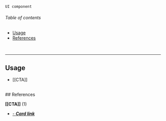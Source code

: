 `UI component`

<!-- toc start -->
###### Table of contents  

- [Usage](#usage)
- [References](#references)
  

<br />
<!-- toc end -->


---

<!-- usedby start -->
## Usage  

 - [[CTA]]  

<br />
<!-- usedby end -->
<!-- backlinks start -->
## References  


**[[CTA]]** (1)
- <a href="CTA#:~:text=- Card link">- ***Card link***</a>
  

<br />
<!-- backlinks end -->
